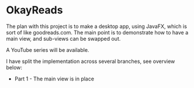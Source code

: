 # OkayReads

The plan with this project is to make a desktop app, using JavaFX, which is sort of like goodreads.com.
The main point is to demonstrate how to have a main view, and sub-views can be swapped out.

A YouTube series will be available.

I have split the implementation across several branches, see overview below:
* Part 1 - The main view is in place
